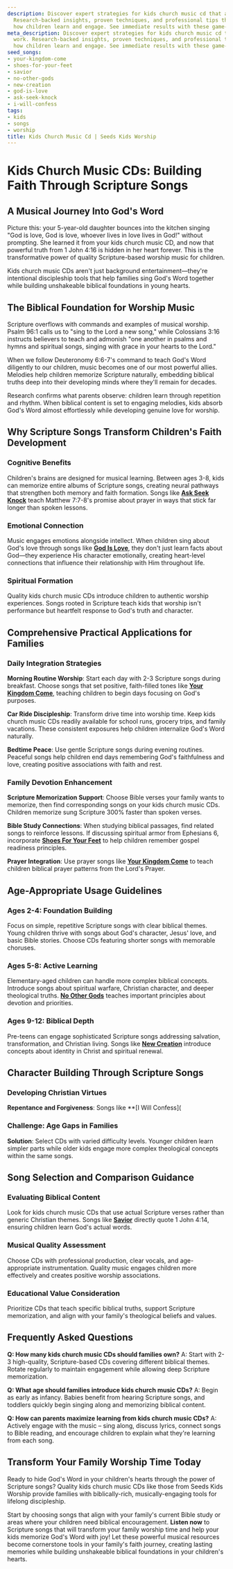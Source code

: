 ```yaml
---
description: Discover expert strategies for kids church music cd that actually work.
  Research-backed insights, proven techniques, and professional tips that transform
  how children learn and engage. See immediate results with these game-changing methods!
meta_description: Discover expert strategies for kids church music cd that actually
  work. Research-backed insights, proven techniques, and professional tips that transform
  how children learn and engage. See immediate results with these game-changing methods!
seed_songs:
- your-kingdom-come
- shoes-for-your-feet
- savior
- no-other-gods
- new-creation
- god-is-love
- ask-seek-knock
- i-will-confess
tags:
- kids
- songs
- worship
title: Kids Church Music Cd | Seeds Kids Worship
---
```

# Kids Church Music CDs: Building Faith Through Scripture Songs

## A Musical Journey Into God's Word

Picture this: your 5-year-old daughter bounces into the kitchen singing "God is love, God is love, whoever lives in love lives in God!" without prompting. She learned it from your kids church music CD, and now that powerful truth from 1 John 4:16 is hidden in her heart forever. This is the transformative power of quality Scripture-based worship music for children.

Kids church music CDs aren't just background entertainment—they're intentional discipleship tools that help families sing God's Word together while building unshakeable biblical foundations in young hearts.

## The Biblical Foundation for Worship Music

Scripture overflows with commands and examples of musical worship. Psalm 96:1 calls us to "sing to the Lord a new song," while Colossians 3:16 instructs believers to teach and admonish "one another in psalms and hymns and spiritual songs, singing with grace in your hearts to the Lord."

When we follow Deuteronomy 6:6-7's command to teach God's Word diligently to our children, music becomes one of our most powerful allies. Melodies help children memorize Scripture naturally, embedding biblical truths deep into their developing minds where they'll remain for decades.

Research confirms what parents observe: children learn through repetition and rhythm. When biblical content is set to engaging melodies, kids absorb God's Word almost effortlessly while developing genuine love for worship.

## Why Scripture Songs Transform Children's Faith Development

### Cognitive Benefits
Children's brains are designed for musical learning. Between ages 3-8, kids can memorize entire albums of Scripture songs, creating neural pathways that strengthen both memory and faith formation. Songs like **[Ask Seek Knock](https://seedskidsworship.com/product/ask-seek-knock-matthew-77-8-2/)** teach Matthew 7:7-8's promise about prayer in ways that stick far longer than spoken lessons.

### Emotional Connection
Music engages emotions alongside intellect. When children sing about God's love through songs like **[God Is Love](https://seedskidsworship.com/product/god-is-love-1-john-416/)**, they don't just learn facts about God—they experience His character emotionally, creating heart-level connections that influence their relationship with Him throughout life.

### Spiritual Formation
Quality kids church music CDs introduce children to authentic worship experiences. Songs rooted in Scripture teach kids that worship isn't performance but heartfelt response to God's truth and character.

## Comprehensive Practical Applications for Families

### Daily Integration Strategies

**Morning Routine Worship**: Start each day with 2-3 Scripture songs during breakfast. Choose songs that set positive, faith-filled tones like **[Your Kingdom Come](https://seedskidsworship.com/product/your-kingdom-come-matthew-69-10-esv/)**, teaching children to begin days focusing on God's purposes.

**Car Ride Discipleship**: Transform drive time into worship time. Keep kids church music CDs readily available for school runs, grocery trips, and family vacations. These consistent exposures help children internalize God's Word naturally.

**Bedtime Peace**: Use gentle Scripture songs during evening routines. Peaceful songs help children end days remembering God's faithfulness and love, creating positive associations with faith and rest.

### Family Devotion Enhancement

**Scripture Memorization Support**: Choose Bible verses your family wants to memorize, then find corresponding songs on your kids church music CDs. Children memorize sung Scripture 300% faster than spoken verses.

**Bible Study Connections**: When studying biblical passages, find related songs to reinforce lessons. If discussing spiritual armor from Ephesians 6, incorporate **[Shoes For Your Feet](https://seedskidsworship.com/product/shoes-for-your-feet-ephesians-614-15-2/)** to help children remember gospel readiness principles.

**Prayer Integration**: Use prayer songs like **[Your Kingdom Come](https://seedskidsworship.com/product/your-kingdom-come-matthew-69-10-esv/)** to teach children biblical prayer patterns from the Lord's Prayer.

## Age-Appropriate Usage Guidelines

### Ages 2-4: Foundation Building
Focus on simple, repetitive Scripture songs with clear biblical themes. Young children thrive with songs about God's character, Jesus' love, and basic Bible stories. Choose CDs featuring shorter songs with memorable choruses.

### Ages 5-8: Active Learning
Elementary-aged children can handle more complex biblical concepts. Introduce songs about spiritual warfare, Christian character, and deeper theological truths. **[No Other Gods](https://seedskidsworship.com/product/no-other-gods-exodus-201-3-2/)** teaches important principles about devotion and priorities.

### Ages 9-12: Biblical Depth
Pre-teens can engage sophisticated Scripture songs addressing salvation, transformation, and Christian living. Songs like **[New Creation](https://seedskidsworship.com/product/new-creation-2-corinthians-517-3/)** introduce concepts about identity in Christ and spiritual renewal.

## Character Building Through Scripture Songs

### Developing Christian Virtues

**Repentance and Forgiveness**: Songs like **[I Will Confess](

### Challenge: Age Gaps in Families
**Solution**: Select CDs with varied difficulty levels. Younger children learn simpler parts while older kids engage more complex theological concepts within the same songs.

## Song Selection and Comparison Guidance

### Evaluating Biblical Content
Look for kids church music CDs that use actual Scripture verses rather than generic Christian themes. Songs like **[Savior](https://seedskidsworship.com/product/savior-1-john-414/)** directly quote 1 John 4:14, ensuring children learn God's actual words.

### Musical Quality Assessment
Choose CDs with professional production, clear vocals, and age-appropriate instrumentation. Quality music engages children more effectively and creates positive worship associations.

### Educational Value Consideration
Prioritize CDs that teach specific biblical truths, support Scripture memorization, and align with your family's theological beliefs and values.

## Frequently Asked Questions

**Q: How many kids church music CDs should families own?**
A: Start with 2-3 high-quality, Scripture-based CDs covering different biblical themes. Rotate regularly to maintain engagement while allowing deep Scripture memorization.

**Q: What age should families introduce kids church music CDs?**
A: Begin as early as infancy. Babies benefit from hearing Scripture songs, and toddlers quickly begin singing along and memorizing biblical content.

**Q: How can parents maximize learning from kids church music CDs?**
A: Actively engage with the music – sing along, discuss lyrics, connect songs to Bible reading, and encourage children to explain what they're learning from each song.

## Transform Your Family Worship Time Today

Ready to hide God's Word in your children's hearts through the power of Scripture songs? Quality kids church music CDs like those from Seeds Kids Worship provide families with biblically-rich, musically-engaging tools for lifelong discipleship.

Start by choosing songs that align with your family's current Bible study or areas where your children need biblical encouragement. **Listen now** to Scripture songs that will transform your family worship time and help your kids memorize God's Word with joy! Let these powerful musical resources become cornerstone tools in your family's faith journey, creating lasting memories while building unshakeable biblical foundations in your children's hearts.

<script type="application/ld+json">
{
  "@context": "https://schema.org",
  "@type": "Article",
  "headline": "Kids Church Music Cd",
  "author": {
    "@type": "Organization",
    "name": "Seeds Kids Worship"
  },
  "publisher": {
    "@type": "Organization",
    "name": "Seeds Kids Worship",
    "logo": {
      "@type": "ImageObject",
      "url": "https://seedskidsworship.com/logo.png"
    }
  },
  "datePublished": "2025-09-04T15:42:07.381642",
  "dateModified": "2025-09-04T15:42:07.381667",
  "description": "Discover expert strategies for kids church music cd that actually work. Research-backed insights, proven techniques, and professional tips that transform how ch",
  "mainEntityOfPage": {
    "@type": "WebPage",
    "@id": "https://seedskidsworship.com/activities/kids-church-music-cd/"
  }
}
</script>

<script type="application/ld+json">
{
  "@context": "https://schema.org",
  "@type": "Product",
  "name": "Your Kingdom Come",
  "description": "Prayer song teaching the Lord's Prayer from Matthew 6:9-10",
  "url": "https://seedskidsworship.com/product/your-kingdom-come-matthew-69-10-esv/",
  "brand": {
    "@type": "Brand",
    "name": "Seeds Kids Worship"
  },
  "category": "Children's Christian Music",
  "album": "Sing God's Word"
}
</script>

<script type="application/ld+json">
{
  "@context": "https://schema.org",
  "@type": "Product",
  "name": "Shoes For Your Feet",
  "description": "Dynamic song about having feet fitted with gospel readiness from the armor of God passage Ephesians 6:14-15",
  "url": "https://seedskidsworship.com/product/shoes-for-your-feet-ephesians-614-15-2/",
  "brand": {
    "@type": "Brand",
    "name": "Seeds Kids Worship"
  },
  "category": "Children's Christian Music",
  "album": "The Armor Of God"
}
</script>

<script type="application/ld+json">
{
  "@context": "https://schema.org",
  "@type": "Product",
  "name": "Savior",
  "description": "Gentle song about Jesus as the Savior of the world from 1 John 4:14",
  "url": "https://seedskidsworship.com/product/savior-1
